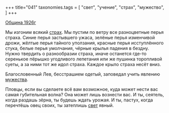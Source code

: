 +++
title="041"
taxonomies.tags = [
 "свет",
 "учение",
 "страх",
 "мужество",
]
+++

[Община 1926г](/agni/1926)

Мы изгоним всякий [страх](/tags/страх). Мы пустим по ветру все разноцветные перья страха. Синие перья застывшего ужаса, зелёные перья изменчивой дрожи, жёлтые перья тайного уползания, красные перья исступлённого стука, белые перья умолчания, чёрные крылья падения в бездну. Нужно твердить о разнообразии страха, иначе останется где-то серенькое пёрышко угодливого лепетания или же пушинка торопливой суеты, а за ними тот же идол страха. Каждое крыло страха несёт вниз.   

Благословенный Лев, бесстрашием одетый, заповедал учить явлению [мужества](/tags/мужество).   

Пловцы, если вы сделаете всё вам возможное, куда может нести вас самая губительная волна? Она может лишь вознести вас. И ты, сеятель, когда раздашь зёрна, ты будешь ждать урожая. И ты, пастух, когда перечтёшь овец своих, ты затеплишь [свет](/tags/свет) явный.   

